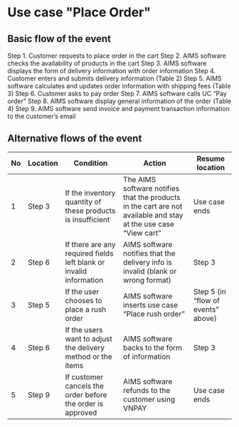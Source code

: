 # Use case "Place Order"
## Basic flow of the event
Step 1. Customer requests to place order in the cart
Step 2. AIMS software checks the availability of products in the cart 
Step 3. AIMS software displays the form of delivery information with order information 
Step 4. Customer enters and submits delivery information (Table 2) 
Step 5. AIMS software calculates and updates order information with shipping fees (Table 3) 
Step 6. Customer asks to pay order 
Step 7. AIMS software calls UC “Pay order” 
Step 8. AIMS software display general information of the order (Table 4) 
Step 9. AIMS software send invoice and payment transaction information to the customer’s email

## Alternative flows of the event
| No | Location | Condition | Action | Resume location |
| --- | --- | --- | --- | --- |
| 1 | Step 3 | If the inventory quantity of these products is insufficient | The AIMS software notifies that the products in the cart are not available and stay at the use case “View cart” | Use case ends |
| 2 | Step 6 | If there are any required fields left blank or invalid information | AIMS software notifies that the delivery info is invalid (blank or wrong format) | Step 3 |
| 3 | Step 5 | If the user chooses to place a rush order | AIMS software inserts use case “Place rush order” | Step 5  (in “flow of events” above) |
| 4 | Step 6 | If the users want to adjust the delivery method or the items | AIMS software backs to the form of information | Step 3 |
| 5 | Step 9 | If customer cancels the order before the order is approved | AIMS software refunds to the customer using VNPAY | Use case ends |
